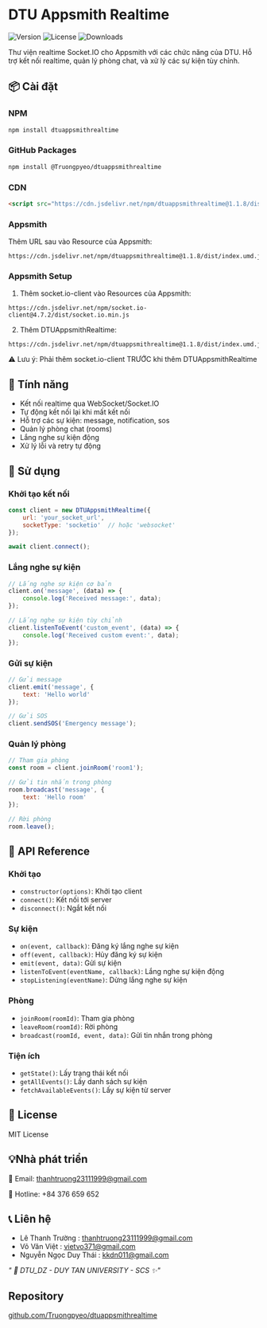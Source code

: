 # DTU Appsmith Realtime

![Version](https://img.shields.io/npm/v/dtuappsmithrealtime)
![License](https://img.shields.io/npm/l/dtuappsmithrealtime)
![Downloads](https://img.shields.io/npm/dt/dtuappsmithrealtime)

Thư viện realtime Socket.IO cho Appsmith với các chức năng của DTU. Hỗ trợ kết nối realtime, quản lý phòng chat, và xử lý các sự kiện tùy chỉnh.

## 📦 Cài đặt

### NPM 

```bash
npm install dtuappsmithrealtime
```

### GitHub Packages
```bash
npm install @Truongpyeo/dtuappsmithrealtime
```

### CDN 
```html
<script src="https://cdn.jsdelivr.net/npm/dtuappsmithrealtime@1.1.8/dist/index.umd.js"></script>
```

### Appsmith
Thêm URL sau vào Resource của Appsmith:
```
https://cdn.jsdelivr.net/npm/dtuappsmithrealtime@1.1.8/dist/index.umd.js
```

### Appsmith Setup

1. Thêm socket.io-client vào Resources của Appsmith:
```
https://cdn.jsdelivr.net/npm/socket.io-client@4.7.2/dist/socket.io.min.js
```

2. Thêm DTUAppsmithRealtime:
```
https://cdn.jsdelivr.net/npm/dtuappsmithrealtime@1.1.8/dist/index.umd.js
```

⚠️ Lưu ý: Phải thêm socket.io-client TRƯỚC khi thêm DTUAppsmithRealtime

## 🚀 Tính năng

* Kết nối realtime qua WebSocket/Socket.IO 
* Tự động kết nối lại khi mất kết nối
* Hỗ trợ các sự kiện: message, notification, sos
* Quản lý phòng chat (rooms)
* Lắng nghe sự kiện động
* Xử lý lỗi và retry tự động

## 🎯 Sử dụng

### Khởi tạo kết nối

```javascript
const client = new DTUAppsmithRealtime({
    url: 'your_socket_url',
    socketType: 'socketio'  // hoặc 'websocket'
});

await client.connect();
```

### Lắng nghe sự kiện

```javascript
// Lắng nghe sự kiện cơ bản
client.on('message', (data) => {
    console.log('Received message:', data);
});

// Lắng nghe sự kiện tùy chỉnh
client.listenToEvent('custom_event', (data) => {
    console.log('Received custom event:', data);
});
```

### Gửi sự kiện

```javascript
// Gửi message
client.emit('message', {
    text: 'Hello world'
});

// Gửi SOS
client.sendSOS('Emergency message');
```

### Quản lý phòng

```javascript
// Tham gia phòng
const room = client.joinRoom('room1');

// Gửi tin nhắn trong phòng
room.broadcast('message', {
    text: 'Hello room'
});

// Rời phòng
room.leave();
```

## 📝 API Reference

### Khởi tạo
* `constructor(options)`: Khởi tạo client
* `connect()`: Kết nối tới server
* `disconnect()`: Ngắt kết nối

### Sự kiện
* `on(event, callback)`: Đăng ký lắng nghe sự kiện
* `off(event, callback)`: Hủy đăng ký sự kiện
* `emit(event, data)`: Gửi sự kiện
* `listenToEvent(eventName, callback)`: Lắng nghe sự kiện động
* `stopListening(eventName)`: Dừng lắng nghe sự kiện

### Phòng
* `joinRoom(roomId)`: Tham gia phòng
* `leaveRoom(roomId)`: Rời phòng
* `broadcast(roomId, event, data)`: Gửi tin nhắn trong phòng

### Tiện ích
* `getState()`: Lấy trạng thái kết nối
* `getAllEvents()`: Lấy danh sách sự kiện
* `fetchAvailableEvents()`: Lấy sự kiện từ server

## 📄 License

MIT License

## 💡Nhà phát triển

📧 Email: thanhtruong23111999@gmail.com 

📱 Hotline: +84 376 659 652

## 📞 Liên hệ
- Lê Thanh Trường       :  <u>thanhtruong23111999@gmail.com</u>
- Võ Văn Việt           :  <u>vietvo371@gmail.com</u>
- Nguyễn Ngọc Duy Thái  :  <u>kkdn011@gmail.com</u>

*" 🏫 DTU_DZ - DUY TAN UNIVERSITY - SCS ✨"*

## Repository

[github.com/Truongpyeo/dtuappsmithrealtime](https://github.com/Truongpyeo/dtuappsmithrealtime)